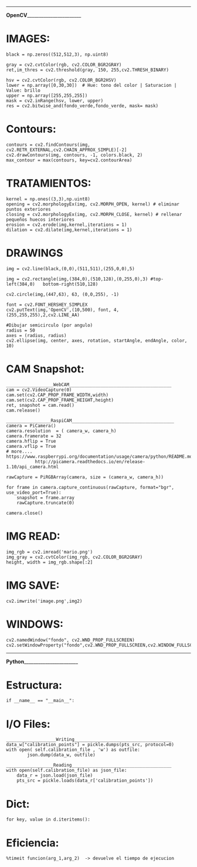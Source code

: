 
_________________________________________________________________________________________
______________________________OpenCV_____________________________________________________

# IMAGES:
    black = np.zeros((512,512,3), np.uint8) 

    gray = cv2.cvtColor(rgb, cv2.COLOR_BGR2GRAY)
    ret,im_thres = cv2.threshold(gray, 150, 255,cv2.THRESH_BINARY)

    hsv = cv2.cvtColor(rgb, cv2.COLOR_BGR2HSV)
    lower = np.array([0,30,30])  # Hue: tono del color | Saturacion | Value: brillo
    upper = np.array([255,255,255])
    mask = cv2.inRange(hsv, lower, upper)
    res = cv2.bitwise_and(fondo_verde,fondo_verde, mask= mask)

# Contours:
    contours = cv2.findContours(img, cv2.RETR_EXTERNAL,cv2.CHAIN_APPROX_SIMPLE)[-2]
    cv2.drawContours(img, contours, -1, colors.black, 2)
    max_contour = max(contours, key=cv2.contourArea)    

# TRATAMIENTOS:
    kernel = np.ones((3,3),np.uint8)
    opening = cv2.morphologyEx(img, cv2.MORPH_OPEN, kernel) # eliminar puntos exteriores
    closing = cv2.morphologyEx(img, cv2.MORPH_CLOSE, kernel) # rellenar pequeños huecos interiores
    erosion = cv2.erode(img,kernel,iterations = 1)
    dilation = cv2.dilate(img,kernel,iterations = 1)

# DRAWINGS

    img = cv2.line(black,(0,0),(511,511),(255,0,0),5) 

    img = cv2.rectangle(img,(384,0),(510,128),(0,255,0),3) #top-left(384,0)   bottom-right(510,128) 

    cv2.circle(img,(447,63), 63, (0,0,255), -1)

    font = cv2.FONT_HERSHEY_SIMPLEX
    cv2.putText(img,'OpenCV',(10,500), font, 4,(255,255,255),2,cv2.LINE_AA)

    #Dibujar semicirculo (por angulo)
    radius = 50
    axes = (radius, radius)
    cv2.ellipse(img, center, axes, rotation, startAngle, endAngle, color, 10)

# CAM Snapshot:
    __________________WebCAM_______________________________________
    cam = cv2.VideoCapture(0)
    cam.set(cv2.CAP_PROP_FRAME_WIDTH,width)
    cam.set(cv2.CAP_PROP_FRAME_HEIGHT,height)
    ret, snapshot = cam.read()
    cam.release()

    _________________RaspiCAM_______________________________________
    camera = PiCamera()
    camera.resolution  = ( camera_w, camera_h)
    camera.framerate = 32
    camera.hflip = True
    camera.vflip = True 
    # more.... https://www.raspberrypi.org/documentation/usage/camera/python/README.md
               http://picamera.readthedocs.io/en/release-1.10/api_camera.html

    rawCapture = PiRGBArray(camera, size = (camera_w, camera_h))

    for frame in camera.capture_continuous(rawCapture, format="bgr", use_video_port=True):
        snapshot = frame.array
        rawCapture.truncate(0)
    
    camera.close()

# IMG READ:
    img_rgb = cv2.imread('mario.png')
    img_gray = cv2.cvtColor(img_rgb, cv2.COLOR_BGR2GRAY)
    height, width = img_rgb.shape[:2]

# IMG SAVE:
    cv2.imwrite('image.png',img2)

# WINDOWS:
    cv2.namedWindow("fondo", cv2.WND_PROP_FULLSCREEN)
    cv2.setWindowProperty("fondo",cv2.WND_PROP_FULLSCREEN,cv2.WINDOW_FULLSCREEN)


_________________________________________________________________________________________
______________________________Python_____________________________________________________

# Estructura:
    if __name__ == "__main__":

# I/O Files:
    ___________________Writing_____________________________________
    data_w["calibration_points"] = pickle.dumps(pts_src, protocol=0)
    with open( self.calibration_file , 'w') as outfile:
            json.dump(data_w, outfile)

    __________________Reading______________________________________
    with open(self.calibration_file) as json_file:  
        data_r = json.load(json_file)
        pts_src = pickle.loads(data_r['calibration_points'])

# Dict:
    for key, value in d.iteritems():

# Eficiencia:
    %timeit funcion(arg_1,arg_2)  -> devuelve el tiempo de ejecucion
